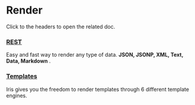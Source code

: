 # Render
Click to the headers to open the related doc.

### [REST](render_rest.md) 
Easy and fast way to render any type of data. **JSON, JSONP, XML, Text, Data, Markdown** . 

### [Templates](render_templates.md)

Iris gives you the freedom to render templates through 6 different template engines. 